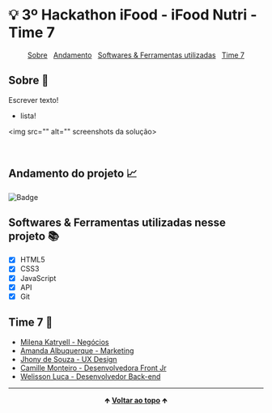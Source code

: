 # 💡 3º Hackathon iFood - iFood Nutri - Time 7 

<div id="inicio" align=center>
  <a href="#sobre">Sobre</a>&nbsp;&nbsp;
  <a href="#andamento">Andamento</a>&nbsp;&nbsp;
  <a href="#linguagens">Softwares & Ferramentas utilizadas</a>&nbsp;&nbsp;
  <a href="#time">Time 7</a> 
</div>

<h2 id="sobre">Sobre 🔎</h2>
  <p>Escrever texto!</p>

  - lista!

<img src="" alt="" screenshots da solução>

<br>

<h2 id="andamento">Andamento do projeto 📈</h2>

  ![Badge](https://camo.githubusercontent.com/480385f21a378f6d45c284adde5007223e83e59dd9292c0005a6c2b5127099e9/68747470733a2f2f696d672e736869656c64732e696f2f776562736974653f646f776e5f6d6573736167653d6f66666c696e65266c6162656c3d737461747573267374796c653d666f722d7468652d62616467652675705f636f6c6f723d672675705f6d6573736167653d636f6e636c7569646f2675726c3d68747470732533412532462532467974616c6c6f6272756e6f2e6769746875622e696f25324670726f6a65746f66696e616c6d6f64756c6f31726573696c6961253246)

<h2 id="linguagens">Softwares & Ferramentas utilizadas nesse projeto 📚</h2>

  - [x] HTML5
  - [x] CSS3
  - [x] JavaScript
  - [x] API
  - [x] Git

<h2 id="time">Time 7 🥇</h2>

  - [Milena Katryell - Negócios](https://www.linkedin.com/in/milena-katryell/)
  - [Amanda Albuquerque - Marketing](https://www.linkedin.com/in/amanda-aam/)
  - [Jhony de Souza - UX Design](https://www.linkedin.com/in/jhonyrdesouza/)
  - [Camille Monteiro - Desenvolvedora Front Jr](https://www.linkedin.com/in/camillemonteiro/)
  - [Welisson Luca - Desenvolvedor Back-end](https://www.linkedin.com/in/welissonluca/)

<hr>

<div align="center">
  &#129145;&nbsp;<a href="#inicio"><strong>Voltar ao topo</strong></a>&nbsp;&#129145;
</div>
